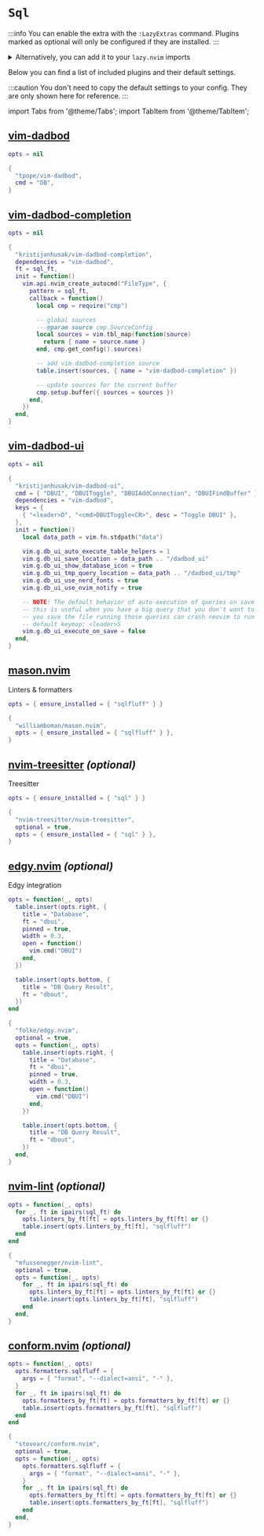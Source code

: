 # `Sql`

<!-- plugins:start -->

:::info
You can enable the extra with the `:LazyExtras` command.
Plugins marked as optional will only be configured if they are installed.
:::

<details>
<summary>Alternatively, you can add it to your <code>lazy.nvim</code> imports</summary>

```lua title="lua/config/lazy.lua" {4}
require("lazy").setup({
  spec = {
    { "LazyVim/LazyVim", import = "lazyvim.plugins" },
    { import = "lazyvim.plugins.extras.lang.sql" },
    { import = "plugins" },
  },
})
```

</details>

Below you can find a list of included plugins and their default settings.

:::caution
You don't need to copy the default settings to your config.
They are only shown here for reference.
:::

import Tabs from '@theme/Tabs';
import TabItem from '@theme/TabItem';

## [vim-dadbod](https://github.com/tpope/vim-dadbod)

<Tabs>

<TabItem value="opts" label="Options">

```lua
opts = nil
```

</TabItem>


<TabItem value="code" label="Full Spec">

```lua
{
  "tpope/vim-dadbod",
  cmd = "DB",
}
```

</TabItem>

</Tabs>

## [vim-dadbod-completion](https://github.com/kristijanhusak/vim-dadbod-completion)

<Tabs>

<TabItem value="opts" label="Options">

```lua
opts = nil
```

</TabItem>


<TabItem value="code" label="Full Spec">

```lua
{
  "kristijanhusak/vim-dadbod-completion",
  dependencies = "vim-dadbod",
  ft = sql_ft,
  init = function()
    vim.api.nvim_create_autocmd("FileType", {
      pattern = sql_ft,
      callback = function()
        local cmp = require("cmp")

        -- global sources
        ---@param source cmp.SourceConfig
        local sources = vim.tbl_map(function(source)
          return { name = source.name }
        end, cmp.get_config().sources)

        -- add vim-dadbod-completion source
        table.insert(sources, { name = "vim-dadbod-completion" })

        -- update sources for the current buffer
        cmp.setup.buffer({ sources = sources })
      end,
    })
  end,
}
```

</TabItem>

</Tabs>

## [vim-dadbod-ui](https://github.com/kristijanhusak/vim-dadbod-ui)

<Tabs>

<TabItem value="opts" label="Options">

```lua
opts = nil
```

</TabItem>


<TabItem value="code" label="Full Spec">

```lua
{
  "kristijanhusak/vim-dadbod-ui",
  cmd = { "DBUI", "DBUIToggle", "DBUIAddConnection", "DBUIFindBuffer" },
  dependencies = "vim-dadbod",
  keys = {
    { "<leader>D", "<cmd>DBUIToggle<CR>", desc = "Toggle DBUI" },
  },
  init = function()
    local data_path = vim.fn.stdpath("data")

    vim.g.db_ui_auto_execute_table_helpers = 1
    vim.g.db_ui_save_location = data_path .. "/dadbod_ui"
    vim.g.db_ui_show_database_icon = true
    vim.g.db_ui_tmp_query_location = data_path .. "/dadbod_ui/tmp"
    vim.g.db_ui_use_nerd_fonts = true
    vim.g.db_ui_use_nvim_notify = true

    -- NOTE: The default behavior of auto-execution of queries on save is disabled
    -- this is useful when you have a big query that you don't want to run every time
    -- you save the file running those queries can crash neovim to run use the
    -- default keymap: <leader>S
    vim.g.db_ui_execute_on_save = false
  end,
}
```

</TabItem>

</Tabs>

## [mason.nvim](https://github.com/williamboman/mason.nvim)

 Linters & formatters


<Tabs>

<TabItem value="opts" label="Options">

```lua
opts = { ensure_installed = { "sqlfluff" } }
```

</TabItem>


<TabItem value="code" label="Full Spec">

```lua
{
  "williamboman/mason.nvim",
  opts = { ensure_installed = { "sqlfluff" } },
}
```

</TabItem>

</Tabs>

## [nvim-treesitter](https://github.com/nvim-treesitter/nvim-treesitter) _(optional)_

 Treesitter


<Tabs>

<TabItem value="opts" label="Options">

```lua
opts = { ensure_installed = { "sql" } }
```

</TabItem>


<TabItem value="code" label="Full Spec">

```lua
{
  "nvim-treesitter/nvim-treesitter",
  optional = true,
  opts = { ensure_installed = { "sql" } },
}
```

</TabItem>

</Tabs>

## [edgy.nvim](https://github.com/folke/edgy.nvim) _(optional)_

 Edgy integration


<Tabs>

<TabItem value="opts" label="Options">

```lua
opts = function(_, opts)
  table.insert(opts.right, {
    title = "Database",
    ft = "dbui",
    pinned = true,
    width = 0.3,
    open = function()
      vim.cmd("DBUI")
    end,
  })

  table.insert(opts.bottom, {
    title = "DB Query Result",
    ft = "dbout",
  })
end
```

</TabItem>


<TabItem value="code" label="Full Spec">

```lua
{
  "folke/edgy.nvim",
  optional = true,
  opts = function(_, opts)
    table.insert(opts.right, {
      title = "Database",
      ft = "dbui",
      pinned = true,
      width = 0.3,
      open = function()
        vim.cmd("DBUI")
      end,
    })

    table.insert(opts.bottom, {
      title = "DB Query Result",
      ft = "dbout",
    })
  end,
}
```

</TabItem>

</Tabs>

## [nvim-lint](https://github.com/mfussenegger/nvim-lint) _(optional)_

<Tabs>

<TabItem value="opts" label="Options">

```lua
opts = function(_, opts)
  for _, ft in ipairs(sql_ft) do
    opts.linters_by_ft[ft] = opts.linters_by_ft[ft] or {}
    table.insert(opts.linters_by_ft[ft], "sqlfluff")
  end
end
```

</TabItem>


<TabItem value="code" label="Full Spec">

```lua
{
  "mfussenegger/nvim-lint",
  optional = true,
  opts = function(_, opts)
    for _, ft in ipairs(sql_ft) do
      opts.linters_by_ft[ft] = opts.linters_by_ft[ft] or {}
      table.insert(opts.linters_by_ft[ft], "sqlfluff")
    end
  end,
}
```

</TabItem>

</Tabs>

## [conform.nvim](https://github.com/stevearc/conform.nvim) _(optional)_

<Tabs>

<TabItem value="opts" label="Options">

```lua
opts = function(_, opts)
  opts.formatters.sqlfluff = {
    args = { "format", "--dialect=ansi", "-" },
  }
  for _, ft in ipairs(sql_ft) do
    opts.formatters_by_ft[ft] = opts.formatters_by_ft[ft] or {}
    table.insert(opts.formatters_by_ft[ft], "sqlfluff")
  end
end
```

</TabItem>


<TabItem value="code" label="Full Spec">

```lua
{
  "stevearc/conform.nvim",
  optional = true,
  opts = function(_, opts)
    opts.formatters.sqlfluff = {
      args = { "format", "--dialect=ansi", "-" },
    }
    for _, ft in ipairs(sql_ft) do
      opts.formatters_by_ft[ft] = opts.formatters_by_ft[ft] or {}
      table.insert(opts.formatters_by_ft[ft], "sqlfluff")
    end
  end,
}
```

</TabItem>

</Tabs>

<!-- plugins:end -->

